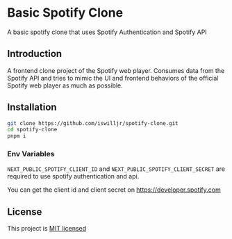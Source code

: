 # Basic Spotify Clone

A basic spotify clone that uses Spotify Authentication and Spotify API

## Introduction

A frontend clone project of the Spotify web player. Consumes data from the Spotify API and tries to mimic the UI and frontend behaviors of the official Spotify web player as much as possible.

## Installation

```bash
git clone https://github.com/iswilljr/spotify-clone.git
cd spotify-clone
pnpm i
```

### Env Variables

`NEXT_PUBLIC_SPOTIFY_CLIENT_ID` and `NEXT_PUBLIC_SPOTIFY_CLIENT_SECRET` are required to use spotify authentication and api.

You can get the client id and client secret on <https://developer.spotify.com>

## License

This project is [MIT licensed](./LICENSE)

